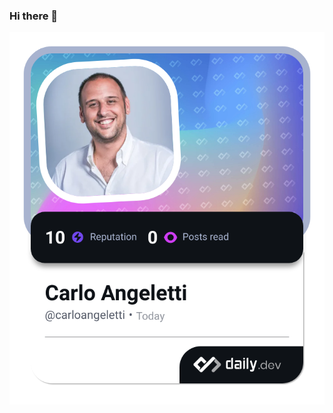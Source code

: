 ### Hi there 👋

<a href="https://app.daily.dev/carloangeletti"><img src="./devcard.png?type=wide" width="652" alt="Carlo Angeletti's Dev Card"/></a>
<!--
**carloangelettihumans/carloangelettihumans** is a ✨ _special_ ✨ repository because its `README.md` (this file) appears on your GitHub profile.

Here are some ideas to get you started:

- 🔭 I’m currently working on ...
- 🌱 I’m currently learning ...
- 👯 I’m looking to collaborate on ...
- 🤔 I’m looking for help with ...
- 💬 Ask me about ...
- 📫 How to reach me: ...
- 😄 Pronouns: ...
- ⚡ Fun fact: ...
-->
